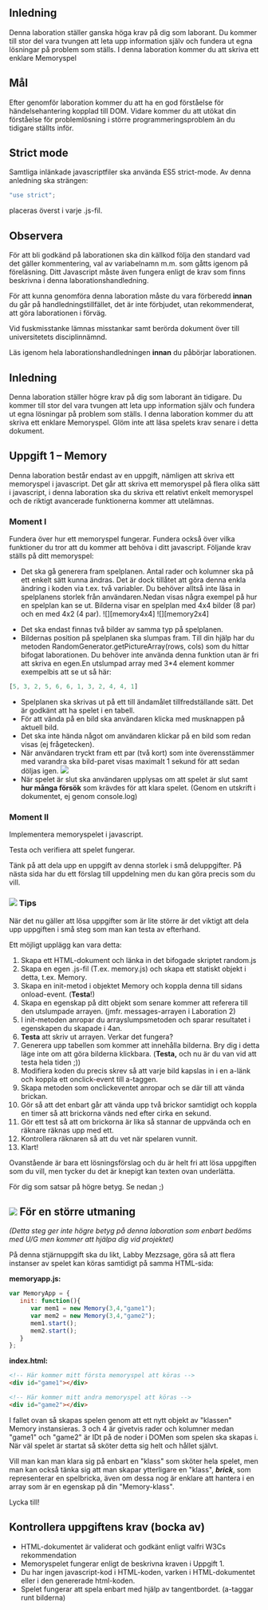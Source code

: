 ## Inledning
Denna laboration ställer ganska höga krav på dig som laborant. Du kommer till stor del vara tvungen att leta upp information själv och fundera ut egna lösningar på problem som ställs.
I denna laboration kommer du att skriva ett enklare Memoryspel

## Mål
Efter genomför laboration kommer du att ha en god förståelse för händelsehantering kopplad till DOM. Vidare kommer du att utökat din förståelse för problemlösning i större programmeringsproblem än du tidigare ställts inför.

## Strict mode
Samtliga inlänkade javascriptfiler ska använda ES5 strict-mode. Av denna anledning ska strängen:

```js
"use strict";
```

placeras överst i varje .js-fil.

## Observera 
För att bli godkänd på laborationen ska din källkod följa den standard vad det gäller kommentering, val av variabelnamn m.m. som gåtts igenom på föreläsning. Ditt Javascript måste även fungera enligt de krav som finns beskrivna i denna laborationshandledning.

För att kunna genomföra denna laboration måste du vara förberedd **innan** du går på handledningstillfället, det är inte förbjudet, utan rekommenderat, att göra laborationen i förväg. 

Vid fuskmisstanke lämnas misstankar samt berörda dokument över till universitetets disciplinnämnd.

Läs igenom hela laborationshandledningen **innan** du påbörjar laborationen.


## Inledning
Denna laboration ställer högre krav på dig som laborant än tidigare. Du kommer till stor del vara tvungen att leta upp information själv och fundera ut egna lösningar på problem som ställs.
I denna laboration kommer du att skriva ett enklare Memoryspel.
Glöm inte att läsa spelets krav senare i detta dokument.

## Uppgift 1 – Memory
Denna laboration består endast av en uppgift, nämligen att skriva ett memoryspel i javascript.
Det går att skriva ett memoryspel på flera olika sätt i javascript, i denna laboration ska du skriva ett relativt enkelt memoryspel och de riktigt avancerade funktionerna kommer att utelämnas.

### Moment I
Fundera över hur ett memoryspel fungerar. Fundera också över vilka funktioner du tror att du kommer att behöva i ditt javascript.
Följande krav ställs på ditt memoryspel:

- Det ska gå generera fram spelplanen. Antal rader och kolumner ska på ett enkelt sätt kunna ändras. Det är dock tillåtet att göra denna enkla ändring i koden via t.ex. två variabler. Du behöver alltså inte läsa in spelplanens storlek från användaren.Nedan visas några exempel på hur en spelplan kan se ut. Bilderna visar en spelplan med 4x4 bilder (8 par) och en med 4x2 (4 par).
![][memory4x4]
![][memory2x4]

* Det ska endast finnas två bilder av samma typ på spelplanen.
* Bildernas position på spelplanen ska slumpas fram. Till din hjälp har du metoden 
RandomGenerator.getPictureArray(rows, cols) som du hittar bifogat laborationen. Du behöver inte använda denna funktion utan är fri att skriva en egen.En utslumpad array med 3*4 element kommer exempelbis att se ut så här: 
```js
[5, 3, 2, 5, 6, 6, 1, 3, 2, 4, 4, 1]
````

* Spelplanen ska skrivas ut på ett till ändamålet tillfredställande sätt. Det är godkänt att ha spelet i en tabell.
* För att vända på en bild ska användaren klicka med musknappen på aktuell bild.
* Det ska inte hända något om användaren klickar på en bild som redan visas (ej frågetecken).
* När användaren tryckt fram ett par (två kort) som inte överensstämmer med varandra ska bild-paret visas maximalt 1 sekund för att sedan döljas igen. ![][memory_win]
* När spelet är slut ska användaren upplysas om att spelet är slut samt **hur många försök** som krävdes för att klara spelet. (Genom en utskrift i dokumentet, ej genom console.log) 

### Moment II
Implementera memoryspelet i javascript.

Testa och verifiera att spelet fungerar.

Tänk på att dela upp en uppgift av denna storlek i små deluppgifter. På nästa sida har du ett förslag till uppdelning men du kan göra precis som du vill.

 
### ![][info] Tips 
När det nu gäller att lösa uppgifter som är lite större är det viktigt att dela upp uppgiften i små steg som man kan testa av efterhand. 

Ett möjligt upplägg kan vara detta:

1. Skapa ett HTML-dokument och länka in det bifogade skriptet random.js
2. Skapa en egen .js-fil (T.ex. memory.js) och skapa ett statiskt objekt i detta, t.ex. Memory.
3. Skapa en init-metod i objektet Memory och koppla denna till sidans onload-event. (**Testa**!)
4. Skapa en egenskap på ditt objekt som senare kommer att referera till den utslumpade arrayen. (jmfr. messages-arrayen i Laboration 2)
5. I init-metoden anropar du arrayslumpsmetoden och sparar resultatet i egenskapen du skapade i 4an.
6. **Testa** att skriv ut arrayen. Verkar det fungera?
7. Generera upp tabellen som kommer att innehålla bilderna. Bry dig i detta läge inte om att göra bilderna klickbara. (**Testa,** och nu är du van vid att testa hela tiden ;))
8. Modifiera koden du precis skrev så att varje bild kapslas in i en a-länk och koppla ett onclick-event till a-taggen. 
9. Skapa metoden som onclickeventet anropar och se där till att vända brickan.
10. Gör så att det enbart går att vända upp två brickor samtidigt och koppla en timer så att brickorna vänds ned efter cirka en sekund.
11. Gör ett test så att om brickorna är lika så stannar de uppvända och en räknare räknas upp med ett.
12. Kontrollera räknaren så att du vet när spelaren vunnit.
13. Klart!

Ovanstående är bara ett lösningsförslag och du är helt fri att lösa uppgiften som du vill, men tycker du det är knepigt kan texten ovan underlätta.

För dig som satsar på högre betyg. Se nedan ;)

## ![][star] För en större utmaning
_(Detta steg ger inte högre betyg på denna laboration som enbart bedöms med U/G men kommer att hjälpa dig vid projektet)_

På denna stjärnuppgift ska du likt, Labby Mezzsage, göra så att flera instanser av spelet kan köras samtidigt på samma HTML-sida:

**memoryapp.js:**
```js
var MemoryApp = {
   init: function(){
      var mem1 = new Memory(3,4,"game1");
      var mem2 = new Memory(3,4,"game2");
      mem1.start();
      mem2.start();
   }
};
```

**index.html:**
```html
<!-- Här kommer mitt första memoryspel att köras -->
<div id="game1"></div>

<!-- Här kommer mitt andra memoryspel att köras -->
<div id="game2"></div>
```
I fallet ovan så skapas spelen genom att ett nytt objekt av "klassen" Memory instansieras. 3 och 4 är givetvis rader och kolumner medan "game1" och "game2" är IDt på de noder i DOMen som spelen ska skapas i. När väl spelet är startat så sköter detta sig helt och hållet självt.

Vill man kan man klara sig på enbart en "klass" som sköter hela spelet, men man kan också tänka sig att man skapar ytterligare en "klass", **_brick_**, som representerar en spelbricka, även om dessa nog är enklare att hantera i en array som är en egenskap på din "Memory-klass".


Lycka till!

## Kontrollera uppgiftens krav **(bocka av)** 
- HTML-dokumentet är validerat och godkänt enligt valfri W3Cs rekommendation
- Memoryspelet fungerar enligt de beskrivna kraven i Uppgift 1.
- Du har ingen javascript-kod i HTML-koden, varken i HTML-dokumentet eller i den genererade html-koden.
- Spelet fungerar att spela enbart med hjälp av tangentbordet. (a-taggar runt bilderna)

[star]:https://coursepress.lnu.se/program/webbprogrammerare/wp-content/plugins/coursepress/icons/16/star_yellow.png

[info]:https://coursepress.lnu.se/program/webbprogrammerare/wp-content/plugins/coursepress/icons/16/information.png

[memory4]:pics/memory4x4.png
[memory2]:pics/memory2x4.png
[memory_win]:pics/memory_win.png